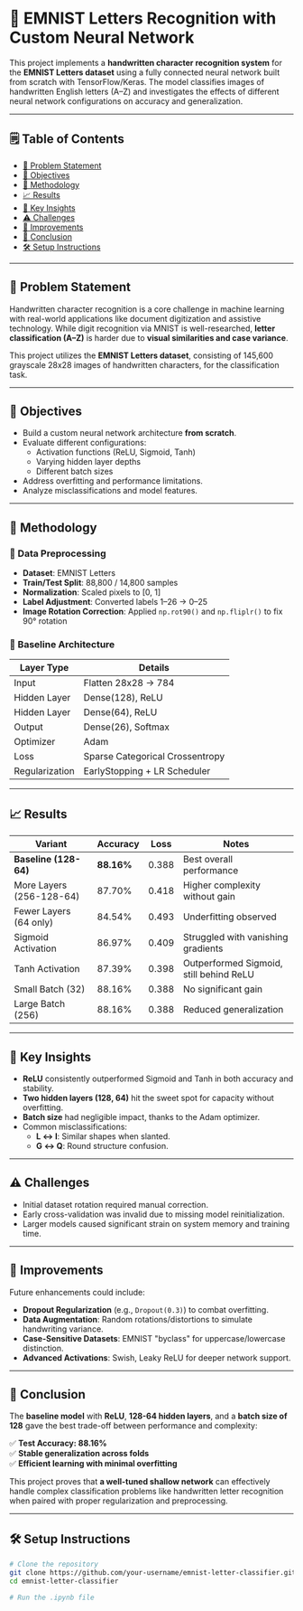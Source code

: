 # 🧠 EMNIST Letters Recognition with Custom Neural Network

This project implements a **handwritten character recognition system** for the **EMNIST Letters dataset** using a fully connected neural network built from scratch with TensorFlow/Keras. The model classifies images of handwritten English letters (A–Z) and investigates the effects of different neural network configurations on accuracy and generalization.

---

## 🗒️ Table of Contents

- [📌 Problem Statement](#-problem-statement)
- [🎯 Objectives](#-objectives)
- [🧪 Methodology](#-methodology)
- [📈 Results](#-results)
- [🧠 Key Insights](#-key-insights)
- [⚠️ Challenges](#️-challenges)
- [🚀 Improvements](#-improvements)
- [📎 Conclusion](#-conclusion)
- [🛠️ Setup Instructions](#️-setup-instructions)

---

## 📌 Problem Statement

Handwritten character recognition is a core challenge in machine learning with real-world applications like document digitization and assistive technology. While digit recognition via MNIST is well-researched, **letter classification (A–Z)** is harder due to **visual similarities and case variance**.

This project utilizes the **EMNIST Letters dataset**, consisting of 145,600 grayscale 28x28 images of handwritten characters, for the classification task.

---

## 🎯 Objectives

- Build a custom neural network architecture **from scratch**.
- Evaluate different configurations:
  - Activation functions (ReLU, Sigmoid, Tanh)
  - Varying hidden layer depths
  - Different batch sizes
- Address overfitting and performance limitations.
- Analyze misclassifications and model features.

---

## 🧪 Methodology

### 📁 Data Preprocessing
- **Dataset**: EMNIST Letters
- **Train/Test Split**: 88,800 / 14,800 samples
- **Normalization**: Scaled pixels to [0, 1]
- **Label Adjustment**: Converted labels 1–26 → 0–25
- **Image Rotation Correction**: Applied `np.rot90()` and `np.fliplr()` to fix 90° rotation

### 🧱 Baseline Architecture

| Layer Type   | Details                        |
|--------------|--------------------------------|
| Input        | Flatten 28x28 → 784            |
| Hidden Layer | Dense(128), ReLU               |
| Hidden Layer | Dense(64), ReLU                |
| Output       | Dense(26), Softmax             |
| Optimizer    | Adam                           |
| Loss         | Sparse Categorical Crossentropy|
| Regularization | EarlyStopping + LR Scheduler |

---

## 📈 Results

| Variant            | Accuracy | Loss   | Notes                                           |
|--------------------|----------|--------|--------------------------------------------------|
| **Baseline (128-64)** | **88.16%** | 0.388  | Best overall performance                         |
| More Layers (256-128-64) | 87.70%   | 0.418  | Higher complexity without gain                   |
| Fewer Layers (64 only)   | 84.54%   | 0.493  | Underfitting observed                            |
| Sigmoid Activation       | 86.97%   | 0.409  | Struggled with vanishing gradients               |
| Tanh Activation          | 87.39%   | 0.398  | Outperformed Sigmoid, still behind ReLU          |
| Small Batch (32)         | 88.16%   | 0.388  | No significant gain                              |
| Large Batch (256)        | 88.16%   | 0.388  | Reduced generalization                           |

---

## 🧠 Key Insights

- **ReLU** consistently outperformed Sigmoid and Tanh in both accuracy and stability.
- **Two hidden layers (128, 64)** hit the sweet spot for capacity without overfitting.
- **Batch size** had negligible impact, thanks to the Adam optimizer.
- Common misclassifications:
  - **L ↔ I**: Similar shapes when slanted.
  - **G ↔ Q**: Round structure confusion.

---

## ⚠️ Challenges

- Initial dataset rotation required manual correction.
- Early cross-validation was invalid due to missing model reinitialization.
- Larger models caused significant strain on system memory and training time.

---

## 🚀 Improvements

Future enhancements could include:

- **Dropout Regularization** (e.g., `Dropout(0.3)`) to combat overfitting.
- **Data Augmentation**: Random rotations/distortions to simulate handwriting variance.
- **Case-Sensitive Datasets**: EMNIST "byclass" for uppercase/lowercase distinction.
- **Advanced Activations**: Swish, Leaky ReLU for deeper network support.

---

## 📎 Conclusion

The **baseline model** with **ReLU**, **128-64 hidden layers**, and a **batch size of 128** gave the best trade-off between performance and complexity:

✅ **Test Accuracy: 88.16%**  
✅ **Stable generalization across folds**  
✅ **Efficient learning with minimal overfitting**

This project proves that **a well-tuned shallow network** can effectively handle complex classification problems like handwritten letter recognition when paired with proper regularization and preprocessing.

---

## 🛠️ Setup Instructions

```bash
# Clone the repository
git clone https://github.com/your-username/emnist-letter-classifier.git
cd emnist-letter-classifier

# Run the .ipynb file
